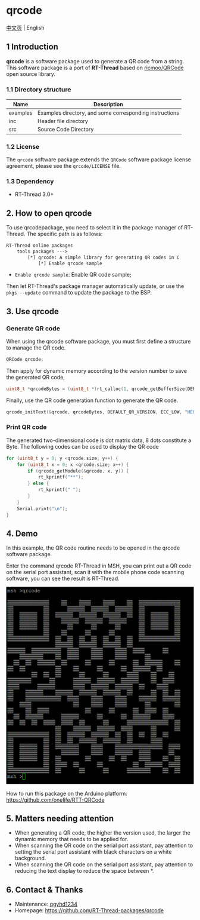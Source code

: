 # qrcode

[中文页](README_ZH.md) | English

## 1 Introduction

**qrcode** is a software package used to generate a QR code from a string. This software package is a port of **RT-Thread** based on [ricmoo/QRCode](https://github.com/ricmoo/QRCode) open source library.

### 1.1 Directory structure

| Name | Description |
| ---- | ---- |
| examples | Examples directory, and some corresponding instructions |
| inc | Header file directory |
| src | Source Code Directory |

### 1.2 License

The `qrcode` software package extends the `QRCode` software package license agreement, please see the `qrcode/LICENSE` file.

### 1.3 Dependency

- RT-Thread 3.0+

## 2. How to open qrcode

To use qrcodepackage, you need to select it in the package manager of RT-Thread. The specific path is as follows:

```shell
RT-Thread online packages
    tools packages --->
        [*] qrcode: A simple library for generating QR codes in C
            [*] Enable qrcode sample
```

- `Enable qrcode sample`: Enable QR code sample;

Then let RT-Thread's package manager automatically update, or use the `pkgs --update` command to update the package to the BSP.

## 3. Use qrcode

### Generate QR code

When using the qrcode software package, you must first define a structure to manage the QR code.

```c
QRCode qrcode;
```

Then apply for dynamic memory according to the version number to save the generated QR code,

```c
uint8_t *qrcodeBytes = (uint8_t *)rt_calloc(1, qrcode_getBufferSize(DEFAULT_QR_VERSION));
```

Finally, use the QR code generation function to generate the QR code.

```c
qrcode_initText(&qrcode, qrcodeBytes, DEFAULT_QR_VERSION, ECC_LOW, "HELLO WORLD");
```

### Print QR code

The generated two-dimensional code is dot matrix data, 8 dots constitute a Byte. The following codes can be used to display the QR code

```c
for (uint8_t y = 0; y <qrcode.size; y++) {
    for (uint8_t x = 0; x <qrcode.size; x++) {
        if (qrcode_getModule(&qrcode, x, y)) {
            rt_kprintf("**");
        } else {
            rt_kprintf(" ");
        }
    }
    Serial.print("\n");
}
```

## 4. Demo

In this example, the QR code routine needs to be opened in the qrcode software package.

Enter the command qrcode RT-Thread in MSH, you can print out a QR code on the serial port assistant, scan it with the mobile phone code scanning software, you can see the result is RT-Thread.

![qrcode](figures/qrcode.png)

How to run this package on the Arduino platform: https://github.com/onelife/RTT-QRCode

## 5. Matters needing attention

- When generating a QR code, the higher the version used, the larger the dynamic memory that needs to be applied for.
- When scanning the QR code on the serial port assistant, pay attention to setting the serial port assistant with black characters on a white background.
- When scanning the QR code on the serial port assistant, pay attention to reducing the text display to reduce the space between *.

## 6. Contact & Thanks

* Maintenance: [qgyhd1234](https://github.com/qgyhd1234)
* Homepage: https://github.com/RT-Thread-packages/qrcode